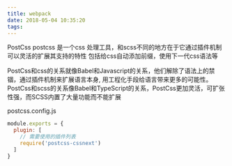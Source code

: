```yaml
---
title: webpack
date: 2018-05-04 10:35:20
tags:
---
```

 PostCss
 postcss 是一个css 处理工具，和scss不同的地方在于它通过插件机制可以灵活的扩展其支持的特性
 包括给css自动添加前缀，使用下一代css语法等

 PostCss和css的关系就像Babel和Javascript的关系，他们解除了语法上的禁锢，通过插件机制来扩展语言本身,
 用工程化手段给语言带来更多的可能性。
 PostCss和scss的关系像Babel和TypeScript的关系，PostCss更加灵活，可扩张性强，而SCSS内置了大量功能而不能扩展

 postcss.config.js
 ```js
 module.exports = {
   plugin: [
     // 需要使用的插件列表
     require('postcss-cssnext')
   ]
 }
 ```
